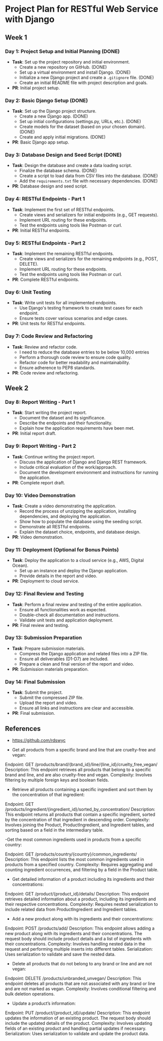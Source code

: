 # Project Plan for RESTful Web Service with Django

## Week 1

### Day 1: Project Setup and Initial Planning (DONE)

- **Task**: Set up the project repository and initial environment.
  - Create a new repository on GitHub. (DONE)
  - Set up a virtual environment and install Django. (DONE)
  - Initialize a new Django project and create a `.gitignore` file. (DONE)
  - Create an initial README file with project description and goals.
- **PR**: Initial project setup.

### Day 2: Basic Django Setup (DONE)

- **Task**: Set up the Django project structure.
  - Create a new Django app. (DONE)
  - Set up initial configurations (settings.py, URLs, etc.). (DONE)
  - Create models for the dataset (based on your chosen domain). (DONE)
  - Create and apply initial migrations. (DONE)
- **PR**: Basic Django app setup.

### Day 3: Database Design and Seed Script (DONE)

- **Task**: Design the database and create a data loading script.
  - Finalize the database schema. (DONE)
  - Create a script to load data from CSV files into the database. (DONE)
  - Add the `requirements.txt` file with necessary dependencies. (DONE)
- **PR**: Database design and seed script.

### Day 4: RESTful Endpoints - Part 1

- **Task**: Implement the first set of RESTful endpoints.
  - Create views and serializers for initial endpoints (e.g., GET requests).
  - Implement URL routing for these endpoints.
  - Test the endpoints using tools like Postman or curl.
- **PR**: Initial RESTful endpoints.

### Day 5: RESTful Endpoints - Part 2

- **Task**: Implement the remaining RESTful endpoints.
  - Create views and serializers for the remaining endpoints (e.g., POST, DELETE).
  - Implement URL routing for these endpoints.
  - Test the endpoints using tools like Postman or curl.
- **PR**: Complete RESTful endpoints.

### Day 6: Unit Testing

- **Task**: Write unit tests for all implemented endpoints.
  - Use Django's testing framework to create test cases for each endpoint.
  - Ensure tests cover various scenarios and edge cases.
- **PR**: Unit tests for RESTful endpoints.

### Day 7: Code Review and Refactoring

- **Task**: Review and refactor code.
  - I need to reduce the database entries to be below 10,000 entries
  - Perform a thorough code review to ensure code quality.
  - Refactor code for better readability and maintainability.
  - Ensure adherence to PEP8 standards.
- **PR**: Code review and refactoring.

## Week 2

### Day 8: Report Writing - Part 1

- **Task**: Start writing the project report.
  - Document the dataset and its significance.
  - Describe the endpoints and their functionality.
  - Explain how the application requirements have been met.
- **PR**: Initial report draft.

### Day 9: Report Writing - Part 2

- **Task**: Continue writing the project report.
  - Discuss the application of Django and Django REST framework.
  - Include critical evaluation of the work/approach.
  - Document the development environment and instructions for running the application.
- **PR**: Complete report draft.

### Day 10: Video Demonstration

- **Task**: Create a video demonstrating the application.
  - Record the process of unzipping the application, installing dependencies, and deploying the application.
  - Show how to populate the database using the seeding script.
  - Demonstrate all RESTful endpoints.
  - Explain the dataset choice, endpoints, and database design.
- **PR**: Video demonstration.

### Day 11: Deployment (Optional for Bonus Points)

- **Task**: Deploy the application to a cloud service (e.g., AWS, Digital Ocean).
  - Set up an instance and deploy the Django application.
  - Provide details in the report and video.
- **PR**: Deployment to cloud service.

### Day 12: Final Review and Testing

- **Task**: Perform a final review and testing of the entire application.
  - Ensure all functionalities work as expected.
  - Double-check all documentation and instructions.
  - Validate unit tests and application deployment.
- **PR**: Final review and testing.

### Day 13: Submission Preparation

- **Task**: Prepare submission materials.
  - Compress the Django application and related files into a ZIP file.
  - Ensure all deliverables (D1-D7) are included.
  - Prepare a clean and final version of the report and video.
- **PR**: Submission materials preparation.

### Day 14: Final Submission

- **Task**: Submit the project.
  - Submit the compressed ZIP file.
  - Upload the report and video.
  - Ensure all links and instructions are clear and accessible.
- **PR**: Final submission.

## References

- <https://github.com/rdswyc>

- Get all products from a specific brand and line that are cruelty-free and vegan:

Endpoint: GET /products/brand/{brand_id}/line/{line_id}/cruelty_free_vegan/
Description: This endpoint retrieves all products that belong to a specific brand and line, and are also cruelty-free and vegan.
Complexity: Involves filtering by multiple foreign keys and boolean fields.

- Retrieve all products containing a specific ingredient and sort them by the concentration of that ingredient:

Endpoint: GET /products/ingredient/{ingredient_id}/sorted_by_concentration/
Description: This endpoint returns all products that contain a specific ingredient, sorted by the concentration of that ingredient in descending order.
Complexity: Involves joining the Product, ProductIngredient, and Ingredient tables, and sorting based on a field in the intermediary table.

-Get the most common ingredients used in products from a specific country:

Endpoint: GET /products/country/{country}/common_ingredients/
Description: This endpoint lists the most common ingredients used in products from a specified country.
Complexity: Requires aggregating and counting ingredient occurrences, and filtering by a field in the Product table.

- Get detailed information of a product including its ingredients and their concentrations:

Endpoint: GET /product/{product_id}/details/
Description: This endpoint retrieves detailed information about a product, including its ingredients and their respective concentrations.
Complexity: Requires nested serialization to include related data from ProductIngredient and Ingredient tables.

- Add a new product along with its ingredients and their concentrations:

Endpoint: POST /products/add/
Description: This endpoint allows adding a new product along with its ingredients and their concentrations. The request body should include product details and a list of ingredients with their concentrations.
Complexity: Involves handling nested data in the request and performing multiple inserts into different tables.
Serialization: Uses serialization to validate and save the nested data.

- Delete all products that do not belong to any brand or line and are not vegan:

Endpoint: DELETE /products/unbranded_unvegan/
Description: This endpoint deletes all products that are not associated with any brand or line and are not marked as vegan.
Complexity: Involves conditional filtering and bulk deletion operations.

- Update a product’s information:

Endpoint: PUT /product/{product_id}/update/
Description: This endpoint updates the information of an existing product. The request body should include the updated details of the product.
Complexity: Involves updating fields of an existing product and handling partial updates if necessary.
Serialization: Uses serialization to validate and update the product data. 

